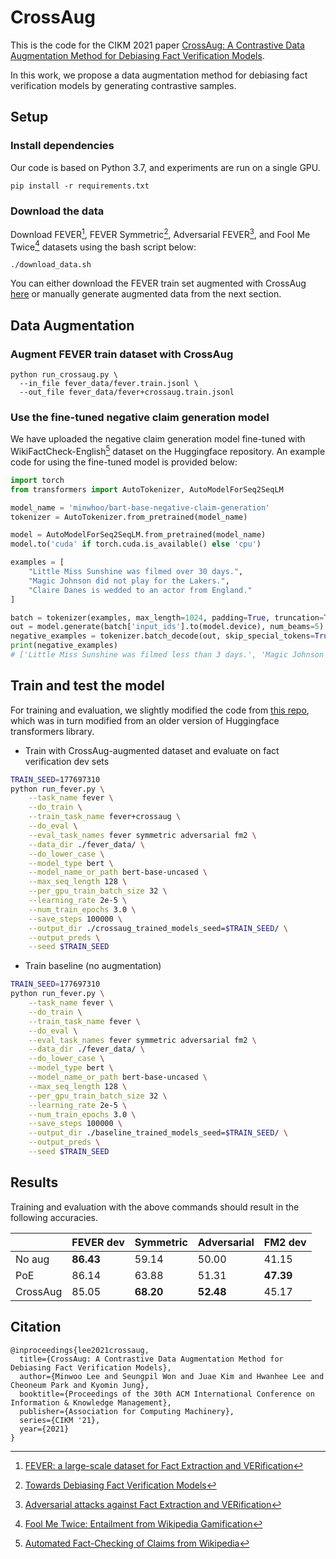 # CrossAug
This is the code for the CIKM 2021 paper [CrossAug: A Contrastive Data Augmentation Method for Debiasing Fact Verification Models](https://arxiv.org/abs/2109.15107).

In this work, we propose a data augmentation method for debiasing fact verification models by generating contrastive samples.

## Setup

### Install dependencies

Our code is based on Python 3.7, and experiments are run on a single GPU.

```
pip install -r requirements.txt
```

### Download the data

Download FEVER[^1], FEVER Symmetric[^2], Adversarial FEVER[^3], and Fool Me Twice[^4] datasets using the bash script below:

```
./download_data.sh
```

You can either download the FEVER train set augmented with CrossAug [here](http://milabfile.snu.ac.kr:15000/sharing/zdhCfoLzP) or manually generate augmented data from the next section.

## Data Augmentation
### Augment FEVER train dataset with CrossAug

```
python run_crossaug.py \
  --in_file fever_data/fever.train.jsonl \
  --out_file fever_data/fever+crossaug.train.jsonl
```

### Use the fine-tuned negative claim generation model

We have uploaded the negative claim generation model fine-tuned with WikiFactCheck-English[^5] dataset on the Huggingface repository.
An example code for using the fine-tuned model is provided below:

```python
import torch
from transformers import AutoTokenizer, AutoModelForSeq2SeqLM

model_name = 'minwhoo/bart-base-negative-claim-generation'
tokenizer = AutoTokenizer.from_pretrained(model_name)

model = AutoModelForSeq2SeqLM.from_pretrained(model_name)
model.to('cuda' if torch.cuda.is_available() else 'cpu')

examples = [
    "Little Miss Sunshine was filmed over 30 days.",
    "Magic Johnson did not play for the Lakers.",
    "Claire Danes is wedded to an actor from England."
]

batch = tokenizer(examples, max_length=1024, padding=True, truncation=True, return_tensors="pt")
out = model.generate(batch['input_ids'].to(model.device), num_beams=5)
negative_examples = tokenizer.batch_decode(out, skip_special_tokens=True)
print(negative_examples)
# ['Little Miss Sunshine was filmed less than 3 days.', 'Magic Johnson played for the Lakers.', 'Claire Danes is married to an actor from France.']
```

## Train and test the model

For training and evaluation, we slightly modified the code from [this repo](https://github.com/TalSchuster/pytorch-transformers), which was in turn modified from an older version of Huggingface transformers library.

- Train with CrossAug-augmented dataset and evaluate on fact verification dev sets
```bash
TRAIN_SEED=177697310
python run_fever.py \
    --task_name fever \
    --do_train \
    --train_task_name fever+crossaug \
    --do_eval \
    --eval_task_names fever symmetric adversarial fm2 \
    --data_dir ./fever_data/ \
    --do_lower_case \
    --model_type bert \
    --model_name_or_path bert-base-uncased \
    --max_seq_length 128 \
    --per_gpu_train_batch_size 32 \
    --learning_rate 2e-5 \
    --num_train_epochs 3.0 \
    --save_steps 100000 \
    --output_dir ./crossaug_trained_models_seed=$TRAIN_SEED/ \
    --output_preds \
    --seed $TRAIN_SEED
```

- Train baseline (no augmentation)
```bash
TRAIN_SEED=177697310
python run_fever.py \
    --task_name fever \
    --do_train \
    --train_task_name fever \
    --do_eval \
    --eval_task_names fever symmetric adversarial fm2 \
    --data_dir ./fever_data/ \
    --do_lower_case \
    --model_type bert \
    --model_name_or_path bert-base-uncased \
    --max_seq_length 128 \
    --per_gpu_train_batch_size 32 \
    --learning_rate 2e-5 \
    --num_train_epochs 3.0 \
    --save_steps 100000 \
    --output_dir ./baseline_trained_models_seed=$TRAIN_SEED/ \
    --output_preds \
    --seed $TRAIN_SEED
```

## Results

Training and evaluation with the above commands should result in the following accuracies.

|          | FEVER dev | Symmetric | Adversarial | FM2 dev   |
|----------|-----------|-----------|-------------|-----------|
| No aug   | **86.43** | 59.14     | 50.00       | 41.15     |
| PoE      | 86.14     | 63.88     | 51.31       | **47.39** |
| CrossAug | 85.05     | **68.20** | **52.48**   | 45.17     |


## Citation
```
@inproceedings{lee2021crossaug,
  title={CrossAug: A Contrastive Data Augmentation Method for Debiasing Fact Verification Models},
  author={Minwoo Lee and Seungpil Won and Juae Kim and Hwanhee Lee and Cheoneum Park and Kyomin Jung},
  booktitle={Proceedings of the 30th ACM International Conference on Information & Knowledge Management},
  publisher={Association for Computing Machinery},
  series={CIKM '21},
  year={2021}
}
```

[^1]: [FEVER: a large-scale dataset for Fact Extraction and VERification](https://arxiv.org/abs/1803.05355)
[^2]: [Towards Debiasing Fact Verification Models](https://arxiv.org/abs/1908.05267)
[^3]: [Adversarial attacks against Fact Extraction and VERification](https://arxiv.org/abs/1903.05543)
[^4]: [Fool Me Twice: Entailment from Wikipedia Gamification](https://arxiv.org/abs/2104.04725)
[^5]: [Automated Fact-Checking of Claims from Wikipedia](https://aclanthology.org/2020.lrec-1.849/)
